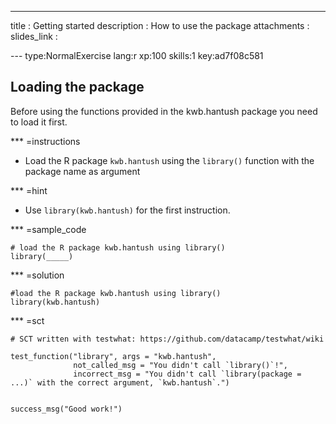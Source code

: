 ---
title       : Getting started
description : How to use the package
attachments :
  slides_link : 


--- type:NormalExercise lang:r xp:100 skills:1 key:ad7f08c581
## Loading the package

Before using the functions provided in the kwb.hantush package you need to load 
it first.


*** =instructions
- Load the R package `kwb.hantush` using the `library()` function with the 
package name as argument

*** =hint
- Use `library(kwb.hantush)` for the first instruction.


*** =sample_code
```{r}
# load the R package kwb.hantush using library()
library(_____)

```

*** =solution
```{r}
#load the R package kwb.hantush using library()
library(kwb.hantush)
```

*** =sct
```{r}
# SCT written with testwhat: https://github.com/datacamp/testwhat/wiki

test_function("library", args = "kwb.hantush",
              not_called_msg = "You didn't call `library()`!",
              incorrect_msg = "You didn't call `library(package = ...)` with the correct argument, `kwb.hantush`.")


success_msg("Good work!")
```
